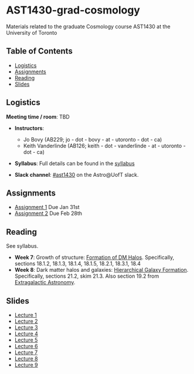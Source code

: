 # AST1430-grad-cosmology
Materials related to the graduate Cosmology course AST1430 at the University of Toronto

## Table of Contents

* [Logistics](#logistics)
* [Assignments](#assignments)
* [Reading](#reading)
* [Slides](#slides)

## Logistics

 **Meeting time / room**: TBD

* **Instructors**: 
  * Jo Bovy (AB229; jo - dot - bovy - at - utoronto - dot - ca)
  * Keith Vanderlinde (AB126; keith - dot - vanderlinde - at - utoronto - dot - ca)

* **Syllabus**: Full details can be found in the [syllabus](syllabus/syllabus-ast1430.pdf)

* **Slack channel**: [#ast1430](https://astro-uoft.slack.com/archives/CPZTDT19C) on the Astro@UofT slack.

## Assignments

* [Assignment 1](assignments/assignment1.pdf) Due Jan 31st
* [Assignment 2](assignments/assignment2.pdf) Due Feb 28th

## Reading

See syllabus.

* **Week 7**: Growth of structure: [Formation of DM Halos](https://www.astro.utoronto.ca/~bovy/AST1430/bookdraft/chapters/IV-01.-Formation-DM-Halos.html). Specifically, sections 18.1.2, 18.1.3, 18.1.4, 18.1.5, 18.2.1, 18.3.1, 18.4
* **Week 8**: Dark matter halos and galaxies: [Hierarchical Galaxy Formation](https://www.astro.utoronto.ca/~bovy/AST1430/bookdraft/chapters/IV-04.-Hierarchical-Galaxy-Formation.html). Specifically, sections 21.2, skim 21.3. Also section 19.2 from [Extragalactic Astronomy](https://www.astro.utoronto.ca/~bovy/AST1430/bookdraft/chapters/IV-02.-Extragalactic-Astronomy.html#Dark-matter-halos-and-their-galaxies).

## Slides

* [Lecture 1](slides/W1_Lecture_01-Basic_Obs.pdf)
* [Lecture 2](slides/W2_Lecture_02-RW.pdf)
* [Lecture 3](slides/W2_Lecture_03-Friedmann.pdf)
* [Lecture 4](slides/W3_Lecture_04-ThermalHist1.pdf)
* [Lecture 5](slides/W3_Lecture_05-ThermalHist2.pdf)
* [Lecture 6](slides/W4_Lecture_06-Inflation.pdf)
* [Lecture 7](slides/W4_Lecture_07-Structure1.pdf)
* [Lecture 8](slides/W5_Lecture_08-CMB1.pdf)
* [Lecture 9](slides/W5_Lecture_09-CMB2.pdf)

